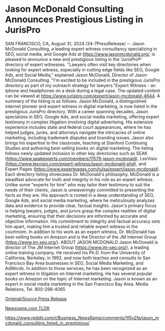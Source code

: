 # Jason McDonald Consulting Announces Prestigious Listing in JurisPro

SAN FRANCISCO, CA, August 31, 2024 /24-7PressRelease/ -- Jason McDonald Consulting, a leading expert witness consultancy specializing in SEO, social media, and Google Ads at https://www.jasonmcdonald.org/, is pleased to announce a new and prestigious listing in the 'JurisPro®' directory of expert witnesses.  "Lawyers often visit key directories when looking for expert witness, especially in cutting edge fields like SEO, Google Ads, and Social Media," explained Jason McDonald, Director of Jason McDonald Consulting. "I'm excited to be included in the prestigious JurisPro directory as part of my outreach strategy for lawyers."Expert Witness - an iphone and headphones on a desk during a legal case.  The updated content can be viewed at https://www.jurispro.com/expert/jason-mcdonald-4644. A summary of the listing is as follows. Jason McDonald, a distinguished internet pioneer and expert witness in digital marketing, is now listed in the prestigious JurisPro directory. With a career spanning decades, Jason specializes in SEO, Google Ads, and social media marketing, offering expert testimony in complex litigation involving digital advertising. His extensive experience includes state and federal court appearances, where he has helped judges, juries, and attorneys navigate the intricacies of online marketing, including trademark disputes and branding issues. Jason also brings his expertise to the classroom, teaching at Stanford Continuing Studies and authoring best-selling books on digital marketing.  The listing follows newly updated inclusion in other key directories such as SEAK (https://www.seakexperts.com/members/11579-jason-mcdonald), LexVisio (https://www.lexvisio.com/expert-witness/jason-mcdonald-phd), and Expert Pages (https://www.expertpages.com/tulsa/expert/jason-mcdonald). Each directory listing showcases Dr. McDonald's philosophy. McDonald is a steadfast advocate for truth and integrity in his role as an expert witness. Unlike some "experts for hire" who may tailor their testimony to suit the needs of their clients, Jason is unwaveringly committed to presenting the facts as they are. His approach is rooted in a deep understanding of SEO, Google Ads, and social media marketing, where he meticulously analyzes data and evidence to provide clear, factual insights. Jason's primary focus is helping lawyers, judges, and jurors grasp the complex realities of digital marketing, ensuring that their decisions are informed by accurate and objective information. His commitment to integrity and factual accuracy sets him apart, making him a trusted and reliable expert witness in the courtroom. In addition to his work as an expert witness, Dr. McDonald has best-selling books on Amazon and is the Director of the JM Internet Group (https://www.jm-seo.org/).  ABOUT JASON MCDONALD  Jason McDonald is director of The JM Internet Group (https://www.jm-seo.org/), a leading online training company. He received his Ph.D. from the University of California, Berkeley, in 1992, and now both teaches and consults to San Francisco Bay Area businesses in SEO, Social Media Marketing, and AdWords. In addition to those services, he has been recognized as an expert witness in litigation on Internet marketing. He has several popular books on Amazon on the topic of Internet marketing. Jason is known as an expert in social media marketing in the San Francisco Bay Area.  Media Relations, Tel. 800-298-4065 

[Original/Source Press Release](https://www.24-7pressrelease.com/press-release/513731/jason-mcdonald-consulting-announces-prestigious-listing-in-jurispro)
                    

[Newsramp.com TLDR](None) 

https://www.reddit.com/r/Business_NewsRamp/comments/1f5v2fa/jason_mcdonald_consulting_listed_in_prestigious/
